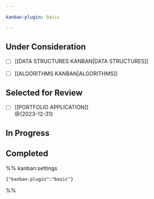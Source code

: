 ```yaml
---

kanban-plugin: basic

---
```


## Under Consideration

- [ ] [[DATA STRUCTURES KANBAN|DATA STRUCTURES]]
- [ ] [[ALGORITHMS KANBAN|ALGORITHMS]]


## Selected for Review

- [ ] [[PORTFOLIO APPLICATION]] <br>@{2023-12-31}


## In Progress



## Completed





%% kanban:settings
```
{"kanban-plugin":"basic"}
```
%%